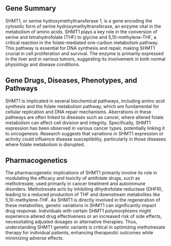 ## Gene Summary
SHMT1, or serine hydroxymethyltransferase 1, is a gene encoding the cytosolic form of serine hydroxymethyltransferase, an enzyme vital in the metabolism of amino acids. SHMT1 plays a key role in the conversion of serine and tetrahydrofolate (THF) to glycine and 5,10-methylene-THF, a critical reaction in the folate-mediated one-carbon metabolism pathway. This pathway is essential for DNA synthesis and repair, making SHMT1 crucial in cell proliferation and survival. The enzyme is primarily expressed in the liver and in various tumors, suggesting its involvement in both normal physiology and disease conditions.

## Gene Drugs, Diseases, Phenotypes, and Pathways
SHMT1 is implicated in several biochemical pathways, including amino acid synthesis and the folate metabolism pathway, which are fundamental for cellular replication and DNA repair mechanisms. Aberrations in these pathways are often linked to diseases such as cancer, where altered folate metabolism can affect cell division and integrity. Specifically, SHMT1 expression has been observed in various cancer types, potentially linking it to oncogenesis. Research suggests that variations in SHMT1 expression or activity could influence disease susceptibility, particularly in those diseases where folate metabolism is disrupted.

## Pharmacogenetics
The pharmacogenetic implications of SHMT1 primarily involve its role in modulating the efficacy and toxicity of antifolate drugs, such as methotrexate, used primarily in cancer treatment and autoimmune disorders. Methotrexate acts by inhibiting dihydrofolate reductase (DHFR), leading to a reduced production of THF and downstream metabolites like 5,10-methylene-THF. As SHMT1 is directly involved in the regeneration of these metabolites, genetic variations in SHMT1 can significantly impact drug response. Individuals with certain SHMT1 polymorphisms might experience altered drug effectiveness or an increased risk of side effects, necessitating adjusted dosages or alternative therapies. Thus, understanding SHMT1 genetic variants is critical in optimizing methotrexate therapy for individual patients, enhancing therapeutic outcomes while minimizing adverse effects.